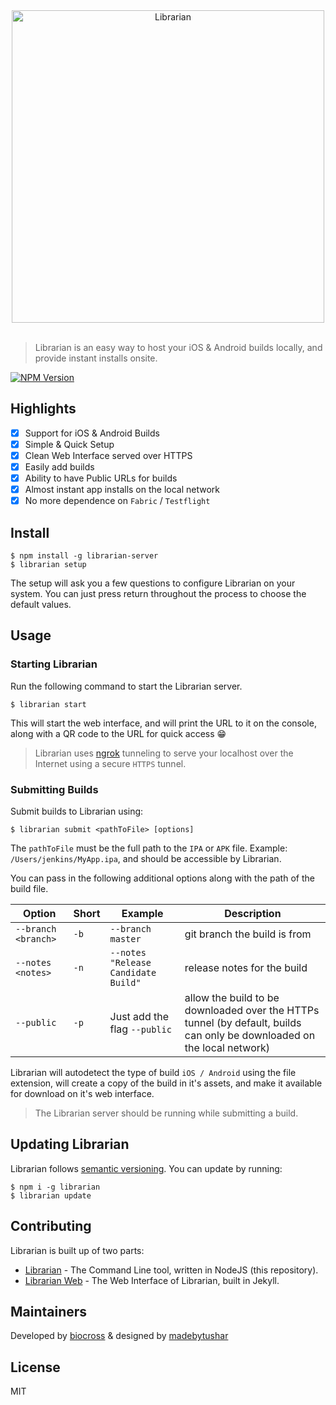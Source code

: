 
<div align="center">
<img width="500" src="https://raw.githubusercontent.com/biocross/Librarian-Web/master/assets/LogoText_medium.png" alt="Librarian"><br/><br/>
</div>


> Librarian is an easy way to host your iOS & Android builds locally, and provide instant installs onsite.
 
[![NPM Version](http://img.shields.io/npm/v/librarian-server.svg?style=flat)](https://www.npmjs.org/package/librarian-server)


## Highlights

- [x] Support for iOS & Android Builds
- [x] Simple & Quick Setup
- [x] Clean Web Interface served over HTTPS
- [x] Easily add builds
- [x] Ability to have Public URLs for builds
- [x] Almost instant app installs on the local network
- [x] No more dependence on `Fabric` / `Testflight`

## Install

```console
$ npm install -g librarian-server
$ librarian setup
```
The setup will ask you a few questions to configure Librarian on your system. You can just press return throughout the process to choose the default values.

## Usage

### Starting Librarian

Run the following command to start the Librarian server.  

```console
$ librarian start
```
This will start the web interface, and will print the URL to it on the console, along with a QR code to the URL for quick access 😁

> Librarian uses [ngrok](https://ngrok.com/product) tunneling to serve your localhost over the Internet using a secure `HTTPS` tunnel.

### Submitting Builds

Submit builds to Librarian using:

```console
$ librarian submit <pathToFile> [options]
```
The `pathToFile` must be the full path to the `IPA` or `APK` file. Example: `/Users/jenkins/MyApp.ipa`, and should be accessible by Librarian.

You can pass in the following additional options along with the path of the build file.

Option | Short | Example | Description
--- | --- | --- | ---
`--branch <branch>` | `-b` | `--branch master` | git branch the build is from
`--notes <notes>` | `-n` | `--notes "Release Candidate Build"` | release notes for the build
`--public` | `-p` | Just add the flag `--public` | allow the build to be downloaded over the HTTPs tunnel (by default, builds can only be downloaded on the local network)

Librarian will autodetect the type of build `iOS / Android` using the file extension, will create a copy of the build in it's assets, and make it available for download on it's web interface.

> The Librarian server should be running while submitting a build.

## Updating Librarian

Librarian follows [semantic versioning](https://semver.org/). You can update by running:

```console
$ npm i -g librarian
$ librarian update
```

## Contributing

Librarian is built up of two parts:

- [Librarian](https://github.com/biocross/Librarian) - The Command Line tool, written in NodeJS (this repository).
- [Librarian Web](https://github.com/biocross/Librarian-Web) - The Web Interface of Librarian, built in Jekyll.


## Maintainers

Developed by [biocross](https://twitter.com/sids7) & designed by [madebytushar](https://twitter.com/madebytushar)

## License

MIT